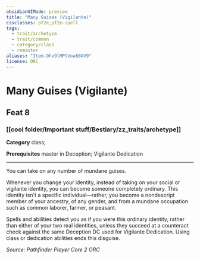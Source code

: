 ```yaml
---
obsidianUIMode: preview
title: "Many Guises (Vigilante)"
cssclasses: pf2e,pf2e-spell
tags:
  - trait/archetype
  - trait/common
  - category/class
  - remaster
aliases: "Item.Ohv9lMPtVoa60AV9"
license: ORC
---
```

# Many Guises (Vigilante)
## Feat 8
### [[cool folder/Important stuff/Bestiary/zz_traits/archetype]]

**Category** class; 



**Prerequisites** master in Deception; Vigilante Dedication
* * *
You can take on any number of mundane guises.

Whenever you change your identity, instead of taking on your social or vigilante identity, you can become someone completely ordinary. This identity isn't a specific individual—rather, you become a nondescript member of your ancestry, of any gender, and from a mundane occupation such as common laborer, farmer, or peasant.

Spells and abilities detect you as if you were this ordinary identity, rather than either of your two real identities, unless they succeed at a counteract check against the same Deception DC used for Vigilante Dedication. Using class or dedication abilities ends this disguise.

*Source: Pathfinder Player Core 2*
*ORC*